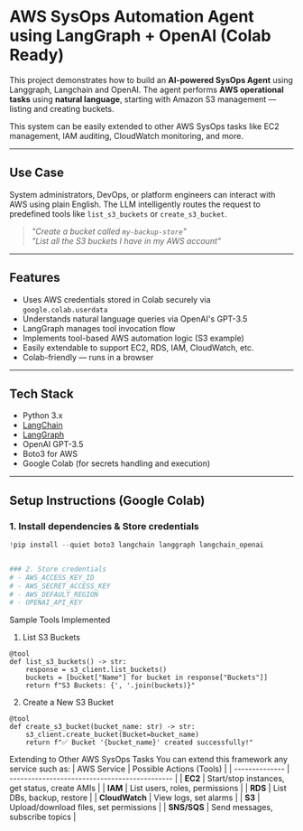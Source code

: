 #  AWS SysOps Automation Agent using LangGraph + OpenAI (Colab Ready)

This project demonstrates how to build an **AI-powered SysOps Agent** using Langgraph, Langchain and OpenAI. The agent performs **AWS operational tasks** using **natural language**, starting with Amazon S3 management — listing and creating buckets.

This system can be easily extended to other AWS SysOps tasks like EC2 management, IAM auditing, CloudWatch monitoring, and more.

---

##  Use Case

System administrators, DevOps, or platform engineers can interact with AWS using plain English. The LLM intelligently routes the request to predefined tools like `list_s3_buckets` or `create_s3_bucket`.

> _"Create a bucket called `my-backup-store`"_  
> _"List all the S3 buckets I have in my AWS account"_

---

##  Features

-  Uses AWS credentials stored in Colab securely via `google.colab.userdata`
-  Understands natural language queries via OpenAI's GPT-3.5
-  LangGraph manages tool invocation flow
-  Implements tool-based AWS automation logic (S3 example)
-  Easily extendable to support EC2, RDS, IAM, CloudWatch, etc.
-  Colab-friendly — runs in a browser

---

##  Tech Stack

- Python 3.x
- [LangChain](https://python.langchain.com/)
- [LangGraph](https://github.com/langchain-ai/langgraph)
- OpenAI GPT-3.5
- Boto3 for AWS
- Google Colab (for secrets handling and execution)

---

##  Setup Instructions (Google Colab)

### 1. Install dependencies & Store credentials

```python
!pip install --quiet boto3 langchain langgraph langchain_openai


### 2. Store credentials
# - AWS_ACCESS_KEY_ID
# - AWS_SECRET_ACCESS_KEY
# - AWS_DEFAULT_REGION
# - OPENAI_API_KEY
```

Sample Tools Implemented
1. List S3 Buckets
```
@tool
def list_s3_buckets() -> str:
    response = s3_client.list_buckets()
    buckets = [bucket["Name"] for bucket in response["Buckets"]]
    return f"S3 Buckets: {', '.join(buckets)}"
```
2. Create a New S3 Bucket
```
@tool
def create_s3_bucket(bucket_name: str) -> str:
    s3_client.create_bucket(Bucket=bucket_name)
    return f"✅ Bucket '{bucket_name}' created successfully!"
```

Extending to Other AWS SysOps Tasks
You can extend this framework any service such as:
| AWS Service    | Possible Actions (Tools)                      |
| -------------- | --------------------------------------------- |
| **EC2**        | Start/stop instances, get status, create AMIs |
| **IAM**        | List users, roles, permissions                |
| **RDS**        | List DBs, backup, restore                     |
| **CloudWatch** | View logs, set alarms                         |
| **S3**         | Upload/download files, set permissions        |
| **SNS/SQS**    | Send messages, subscribe topics               |
